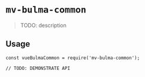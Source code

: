 # `mv-bulma-common`

> TODO: description

## Usage

```
const vueBulmaCommon = require('mv-bulma-common');

// TODO: DEMONSTRATE API
```
